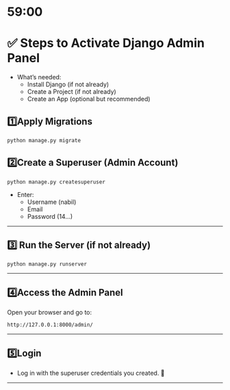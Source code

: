 # 59:00

# ✅ Steps to Activate Django Admin Panel
- What’s needed:
    - Install Django (if not already)
    - Create a Project (if not already)
    - Create an App (optional but recommended)

## 1️⃣Apply Migrations
```bash
python manage.py migrate
```

## 2️⃣Create a Superuser (Admin Account)
```
python manage.py createsuperuser
```
- Enter:
    - Username (nabil)
    - Email
    - Password (14...)

--------------------------------


## 3️⃣ Run the Server (if not already)
```
python manage.py runserver
```

-----------------------------------


## 4️⃣Access the Admin Panel
Open your browser and go to:
```
http://127.0.0.1:8000/admin/
```

----------------------------------

## 5️⃣Login
- Log in with the superuser credentials you created. 🎉


------------------------------------